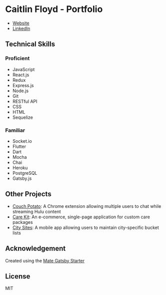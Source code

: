 # Caitlin Floyd - Portfolio

- [Website](https://caitlinfloyd.com)
- [LinkedIn](https://www.linkedin.com/in/caitlinfloyd/)

## Technical Skills

### Proficient
- JavaScript
- React.js
- Redux
- Express.js
- Node.js
- Git
- RESTful API
- CSS
- HTML
- Sequelize

### Familiar
- Socket.io
- Flutter
- Dart
- Mocha
- Chai
- Heroku
- PostgreSQL
- Gatsby.js

## Other Projects
- [Couch Potato](https://github.com/2001-math-max-fury-road/CouchPotato): A Chrome extension allowing multiple users to chat while streaming Hulu content
- [Care Kit](https://github.com/2001-one-flew-over-the-cuckoo/grace-shopper): An e-commerce, single-page application for custom care packages
- [City Sites](https://github.com/cafloyd/cityBucketList): A mobile app allowing users to maintain city-specific bucket lists

## Acknowledgement
Created using the [Mate Gatsby Starter](https://github.com/EmaSuriano/gatsby-starter-mate)

## License

MIT
